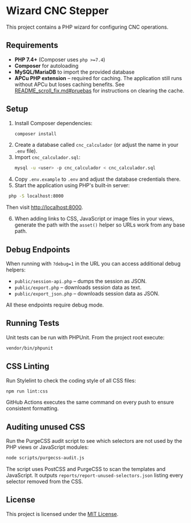 # Wizard CNC Stepper

This project contains a PHP wizard for configuring CNC operations.

## Requirements

- **PHP 7.4+** (Composer uses `php >=7.4`)
- **Composer** for autoloading
- **MySQL/MariaDB** to import the provided database
- **APCu PHP extension** – required for caching. The application still runs
  without APCu but loses caching benefits. See
  [README_scroll_fix.md#pruebas](README_scroll_fix.md#pruebas) for instructions
  on clearing the cache.

## Setup

1. Install Composer dependencies:
   ```bash
   composer install
   ```
2. Create a database called `cnc_calculador` (or adjust the name in your `.env` file).
3. Import `cnc_calculador.sql`:
   ```bash
   mysql -u <user> -p cnc_calculador < cnc_calculador.sql
   ```
4. Copy `.env.example` to `.env` and adjust the database credentials there.
5. Start the application using PHP's built‑in server:
 ```bash
  php -S localhost:8000
  ```
  Then visit [http://localhost:8000](http://localhost:8000).

6. When adding links to CSS, JavaScript or image files in your views, generate the
   path with the `asset()` helper so URLs work from any base path.

## Debug Endpoints

When running with `?debug=1` in the URL you can access additional debug helpers:

- `public/session-api.php` – dumps the session as JSON.
- `public/export.php` – downloads session data as text.
- `public/export_json.php` – downloads session data as JSON.

All these endpoints require debug mode.

## Running Tests

Unit tests can be run with PHPUnit. From the project root execute:

```bash
vendor/bin/phpunit
```

## CSS Linting

Run Stylelint to check the coding style of all CSS files:

```bash
npm run lint:css
```

GitHub Actions executes the same command on every push to ensure consistent formatting.

## Auditing unused CSS

Run the PurgeCSS audit script to see which selectors are not used by the PHP views or JavaScript modules:

```bash
node scripts/purgecss-audit.js
```

The script uses PostCSS and PurgeCSS to scan the templates and JavaScript. It outputs `reports/report-unused-selectors.json` listing every selector removed from the CSS.

## License

This project is licensed under the [MIT License](LICENSE).
